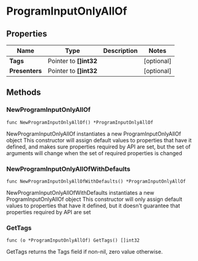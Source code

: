 # ProgramInputOnlyAllOf

## Properties

Name | Type | Description | Notes
------------ | ------------- | ------------- | -------------
**Tags** | Pointer to **[]int32** |  | [optional] 
**Presenters** | Pointer to **[]int32** |  | [optional] 

## Methods

### NewProgramInputOnlyAllOf

`func NewProgramInputOnlyAllOf() *ProgramInputOnlyAllOf`

NewProgramInputOnlyAllOf instantiates a new ProgramInputOnlyAllOf object
This constructor will assign default values to properties that have it defined,
and makes sure properties required by API are set, but the set of arguments
will change when the set of required properties is changed

### NewProgramInputOnlyAllOfWithDefaults

`func NewProgramInputOnlyAllOfWithDefaults() *ProgramInputOnlyAllOf`

NewProgramInputOnlyAllOfWithDefaults instantiates a new ProgramInputOnlyAllOf object
This constructor will only assign default values to properties that have it defined,
but it doesn't guarantee that properties required by API are set

### GetTags

`func (o *ProgramInputOnlyAllOf) GetTags() []int32`

GetTags returns the Tags field if non-nil, zero value otherwise.

### GetTagsOk

`func (o *ProgramInputOnlyAllOf) GetTagsOk() (*[]int32, bool)`

GetTagsOk returns a tuple with the Tags field if it's non-nil, zero value otherwise
and a boolean to check if the value has been set.

### SetTags

`func (o *ProgramInputOnlyAllOf) SetTags(v []int32)`

SetTags sets Tags field to given value.

### HasTags

`func (o *ProgramInputOnlyAllOf) HasTags() bool`

HasTags returns a boolean if a field has been set.

### GetPresenters

`func (o *ProgramInputOnlyAllOf) GetPresenters() []int32`

GetPresenters returns the Presenters field if non-nil, zero value otherwise.

### GetPresentersOk

`func (o *ProgramInputOnlyAllOf) GetPresentersOk() (*[]int32, bool)`

GetPresentersOk returns a tuple with the Presenters field if it's non-nil, zero value otherwise
and a boolean to check if the value has been set.

### SetPresenters

`func (o *ProgramInputOnlyAllOf) SetPresenters(v []int32)`

SetPresenters sets Presenters field to given value.

### HasPresenters

`func (o *ProgramInputOnlyAllOf) HasPresenters() bool`

HasPresenters returns a boolean if a field has been set.


[[Back to Model list]](../README.md#documentation-for-models) [[Back to API list]](../README.md#documentation-for-api-endpoints) [[Back to README]](../README.md)


